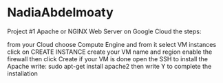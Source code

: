 # NadiaAbdelmoaty
Project #1
Apache or NGINX Web Server on Google Cloud
the steps:

from your Cloud choose Compute Engine and from it select VM instances
click on CREATE INSTANCE
create your VM name and region
enable the firewall
then click Create
if your VM is done open the SSH
to install the Apache write:
sudo apt-get install apache2
then write Y to complete the installation

